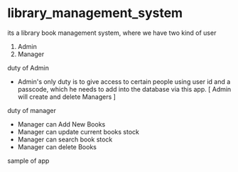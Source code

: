 # library_management_system
its a library book management system, where we have two kind of user 
1. Admin
2. Manager

duty of Admin
- Admin's only duty is to give access to certain people using user id and a passcode, which he needs to add into the database via this app.
  [ Admin will create and delete Managers ]

duty of manager
- Manager can Add New Books
- Manager can update current books stock
- Manager can search book stock
- Manager can delete Books

sample of app 
